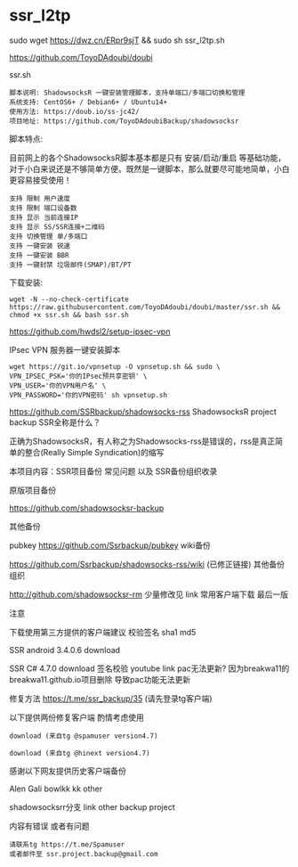 # ssr_l2tp

sudo wget https://dwz.cn/ERpr9sjT && sudo sh ssr_l2tp.sh

https://github.com/ToyoDAdoubi/doubi

ssr.sh

    脚本说明: ShadowsocksR 一键安装管理脚本，支持单端口/多端口切换和管理
    系统支持: CentOS6+ / Debian6+ / Ubuntu14+
    使用方法: https://doub.io/ss-jc42/
    项目地址: https://github.com/ToyoDAdoubiBackup/shadowsocksr

脚本特点:

目前网上的各个ShadowsocksR脚本基本都是只有 安装/启动/重启 等基础功能，对于小白来说还是不够简单方便。既然是一键脚本，那么就要尽可能地简单，小白更容易接受使用！

    支持 限制 用户速度
    支持 限制 端口设备数
    支持 显示 当前连接IP
    支持 显示 SS/SSR连接+二维码
    支持 切换管理 单/多端口
    支持 一键安装 锐速
    支持 一键安装 BBR
    支持 一键封禁 垃圾邮件(SMAP)/BT/PT

下载安装:
```
wget -N --no-check-certificate https://raw.githubusercontent.com/ToyoDAdoubi/doubi/master/ssr.sh && chmod +x ssr.sh && bash ssr.sh
```


https://github.com/hwdsl2/setup-ipsec-vpn

IPsec VPN 服务器一键安装脚本
```
wget https://git.io/vpnsetup -O vpnsetup.sh && sudo \
VPN_IPSEC_PSK='你的IPsec预共享密钥' \
VPN_USER='你的VPN用户名' \
VPN_PASSWORD='你的VPN密码' sh vpnsetup.sh
```


https://github.com/SSRbackup/shadowsocks-rss
ShadowsocksR project backup
SSR全称是什么？

正确为ShadowsocksR，有人称之为Shadowsocks-rss是错误的，rss是真正简单的整合(Really Simple Syndication)的缩写

本项目内容：SSR项目备份 常见问题 以及 SSR备份组织收录

原版项目备份  

https://github.com/shadowsocksr-backup

其他备份

pubkey  https://github.com/Ssrbackup/pubkey
wiki备份

https://github.com/Ssrbackup/shadowsocks-rss/wiki (已修正链接)
其他备份组织

http://github.com/shadowsocksr-rm 少量修改见 link
常用客户端下载  最后一版

注意

下载使用第三方提供的客户端建议 校验签名 sha1 md5

SSR android 3.4.0.6  download

SSR C# 4.7.0 download 签名校验 youtube link
pac无法更新? 因为breakwa11的breakwa11.github.io项目删除 导致pac功能无法更新

修复方法 https://t.me/ssr_backup/35 (请先登录tg客户端)

以下提供两份修复客户端  酌情考虑使用

    download (来自tg @spamuser version4.7)

    download (来自tg @hinext version4.7)

感谢以下网友提供历史客户端备份

Alen Gali bowlkk kk
other

shadowsocksrr分支  link
other backup project

内容有错误 或者有问题

    请联系tg https://t.me/Spamuser
    或者邮件至 ssr.project.backup@gmail.com
